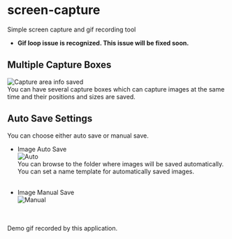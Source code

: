 # screen-capture
Simple screen capture and gif recording tool<br>
* **Gif loop issue is recognized. This issue will be fixed soon.**

## Multiple Capture Boxes
![Capture area info saved](demo/rect_saved.gif)<br/>
You can have several capture boxes which can capture images at the same time and their positions and sizes are saved.<br/>

## Auto Save Settings
You can choose either auto save or manual save.<br/>
* Image Auto Save<br/>
![Auto](demo/image_autosave.gif)<br/>
You can browse to the folder where images will be saved automatically.<br/>
You can set a name template for automatically saved images.<br/><br/>

* Image Manual Save<br/>
![Manual](demo/image_manual_save.gif)<br/>
<br/><br/>

Demo gif recorded by this application.
